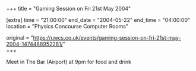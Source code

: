 +++
title = "Gaming Session on Fri 21st May 2004"

[extra]
time = "21:00:00"
end_date = "2004-05-22"
end_time = "04:00:00"
location = "Physics Concourse Computer Rooms"

original = "https://uwcs.co.uk/events/gaming-session-on-fri-21st-may-2004-1474488952281/"    
+++

Meet in The Bar (Airport) at 9pm for food and drink

